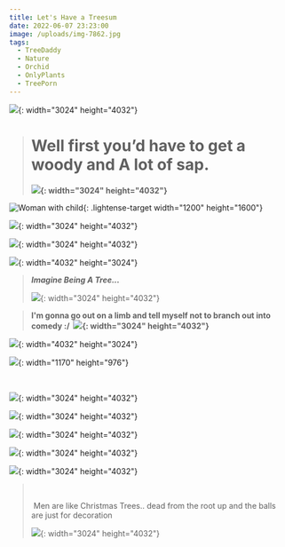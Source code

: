 ```yaml
---
title: Let's Have a Treesum
date: 2022-06-07 23:23:00
image: /uploads/img-7862.jpg
tags:
  - TreeDaddy
  - Nature
  - Orchid
  - OnlyPlants
  - TreePorn
---
```

![](/uploads/img-3925.jpg){: width="3024" height="4032"}

> # **Well first you’d have to get a woody and A lot of sap.**
>
> **![](/uploads/img-9125.jpg){: width="3024" height="4032"}**

![Woman with child](/uploads/91022e95-371e-42e5-a90a-de058d45c4db.JPG){: .lightense-target width="1200" height="1600"}

![](/uploads/64979722551--8ee87146-851f-40aa-8b2e-3ce749238e57-fullsizerender.jpg){: width="3024" height="4032"}*&nbsp; &nbsp; &nbsp; &nbsp; &nbsp; &nbsp; &nbsp; &nbsp; &nbsp; &nbsp; &nbsp; &nbsp; &nbsp; &nbsp; &nbsp; &nbsp; &nbsp; &nbsp; &nbsp; &nbsp; &nbsp; &nbsp; &nbsp; &nbsp; &nbsp; &nbsp; &nbsp; &nbsp; &nbsp; &nbsp;*​​​​​​

![](/uploads/66224223617--a5de9780-e417-4923-b15e-1b9d0e5f501f-fullsizerender.jpg){: width="3024" height="4032"}

![](/uploads/67599320989--962d01e5-a09b-4ee3-9470-0984912b6751.jpg){: width="4032" height="3024"}

> ***Imagine Being A Tree...***
>
>
> ![](/uploads/img-0118.jpg){: width="3024" height="4032"}

> **I'm gonna go out on a limb and tell myself not to branch out into comedy :/ &nbsp;![](/uploads/img-8700.jpg){: width="3024" height="4032"}**

![](/uploads/img-1530.jpg){: width="4032" height="3024"}

![](/uploads/img-9982.jpg){: width="1170" height="976"}

&nbsp;

![](/uploads/img-0594.jpg){: width="3024" height="4032"}

![](/uploads/img-2180.jpg){: width="3024" height="4032"}

![](/uploads/img-4559.jpg){: width="3024" height="4032"}

![](/uploads/img-3101.jpg){: width="3024" height="4032"}

![](/uploads/img-5602.jpg){: width="3024" height="4032"}

> &nbsp;
>
>
> &nbsp;Men are like Christmas Trees.. dead from the root up and the balls are just for decoration
>
>
> ![](/uploads/img-2248.jpg){: width="3024" height="4032"}
